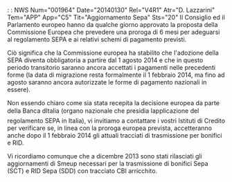  :  : NWS Num="001964" Date="20140130" Rel="V4R1" Atr="D. Lazzarini" Tem="APP" App="C5" Tit="Aggiornamento Sepa" Sts="20"
Il Consiglio ed il Parlamento europeo hanno da qualche giorno approvato la proposta della Commissione Europea che prevedere una proroga di 6 mesi per adeguarsi al regolamento SEPA e ai relativi schemi di pagamento previsti.

Ciò significa che la Commissione europea ha stabilito che l'adozione della SEPA diventa obbligatoria
a partire dal 1 agosto 2014 e che in questo periodo transitorio saranno ancora accettati i pagamenti
nelle precedenti forme (la data di migrazione resta formalmente il 1 febbraio 2014, ma fino ad agosto saranno ancora autorizzate le forme di pagamento nazionali in essere).

Non essendo chiaro come sia stata recepita la decisione europea da parte della Banca dItalia (organo nazionale che presidia lapplicazione del regolamento SEPA in Italia), vi invitiamo a contattare i vostri Istituti di Credito per verificare se, in linea con la proroga europea prevista,
accetteranno anche dopo il 1 febbraio 2014 gli attuali tracciati di trasmissione per bonifici e RID.

Vi ricordiamo comunque che a dicembre 2013 sono stati rilasciati gli aggiornamenti di Smeup necessari per la trasmissione di bonifici Sepa (SCT) e RID Sepa (SDD) con tracciato CBI arricchito.

